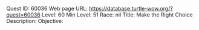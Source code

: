 Quest ID: 60036
Web page URL: https://database.turtle-wow.org/?quest=60036
Level: 60
Min Level: 51
Race: nil
Title: Make the Right Choice
Description: 
Objective: 

